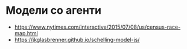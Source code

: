 # Модели со агенти 
- https://www.nytimes.com/interactive/2015/07/08/us/census-race-map.html
- https://jkglasbrenner.github.io/schelling-model-js/